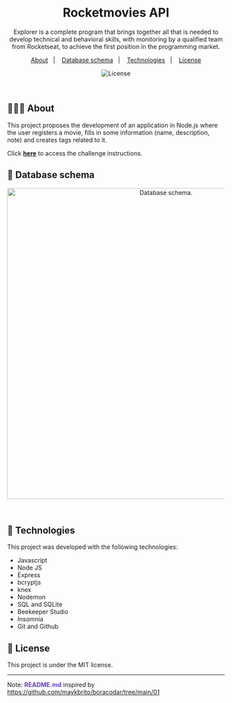 <h1 align="center"> Rocketmovies API </h1>

<p align="center">
Explorer is a complete program that brings together all that is needed to develop technical and behavioral skills, with monitoring by a qualified team from Rocketseat, to achieve the first position in the programming market. <br/>
</p>

<p align="center">
  <a href="#about">About</a>&nbsp;&nbsp;&nbsp;|&nbsp;&nbsp;&nbsp;
  <a href="#db-schema">Database schema</a>&nbsp;&nbsp;&nbsp;|&nbsp;&nbsp;&nbsp;
  <a href="#technologies">Technologies</a>&nbsp;&nbsp;&nbsp;|&nbsp;&nbsp;&nbsp;
  <a href="#license">License</a>
</p>

<p align="center">
  <img alt="License" src="https://img.shields.io/static/v1?label=license&message=MIT&color=49AA26&labelColor=000000">
</p>

<br>

<h2 id="about">👨🏽‍💻 About</h2>

This project proposes the development of an application in Node.js where the user registers a movie, fills in some information (name, description, note) and creates tags related to it.

Click <strong>[here](https://efficient-sloth-d85.notion.site/Aplica-o-em-Node-57bd49ae77b3422fad74f8dde0d06fef)</strong> to access the challenge instructions.

<h2 id="db-schema">🎲 Database schema</h2>

<p align="center">
  <img alt="Database schema." width="auto" style="height: 720px;" src="https://efficient-sloth-d85.notion.site/image/https%3A%2F%2Fs3-us-west-2.amazonaws.com%2Fsecure.notion-static.com%2F37f55645-bc5d-4666-8b5c-d2fba08ef73b%2FUntitled.png?id=cbf9ad4e-2f3b-4867-aace-2cedba55bc1e&table=block&spaceId=08f749ff-d06d-49a8-a488-9846e081b224&width=2000&userId=&cache=v2">
</p>

<br>

<h2 id="technologies">🚀 Technologies</h2>

This project was developed with the following technologies:

- Javascript
- Node JS
- Express
- bcryptjs
- knex
- Nodemon
- SQL and SQLite
- Beekeeper Studio
- Insomnia
- Git and Github

<h2 id="license">📜 License</h2>

This project is under the MIT license.

---
Note: <strong style="color: #643cbb">README.md</strong> inspired by <a href="https://github.com/maykbrito/boracodar/tree/main/01" target="_blank">https://github.com/maykbrito/boracodar/tree/main/01</a>
